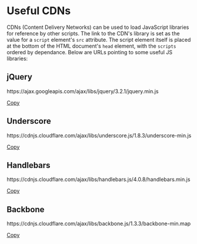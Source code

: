 # Useful CDNs

CDNs (Content Delivery Networks) can be used to load JavaScript libraries for reference by other scripts.  The link to the CDN's library is set as the value for a `script` element's `src` attribute.  The script element itself is placed at the bottom of the HTML document's `head` element, with the `scripts` ordered by dependance.  Below are URLs pointing to some useful JS libraries:

## jQuery
<p class="cdn" id="jquery">https://ajax.googleapis.com/ajax/libs/jquery/3.2.1/jquery.min.js</p><a href="#" id="copy_jquery" class="copy_link">Copy</a>

## Underscore
<p class="cdn" id="underscore">https://cdnjs.cloudflare.com/ajax/libs/underscore.js/1.8.3/underscore-min.js</p><a href="#" id="copy_underscore" class="copy_link">Copy</a>

## Handlebars
<p class="cdn" id="handlebars">https://cdnjs.cloudflare.com/ajax/libs/handlebars.js/4.0.8/handlebars.min.js</p><a href="#" id="copy_handlebars" class="copy_link">Copy</a>

## Backbone
<p class="cdn" id="backbone">https://cdnjs.cloudflare.com/ajax/libs/backbone.js/1.3.3/backbone-min.map</p><a href="#" id="copy_backbone" class="copy_link">Copy</a>
